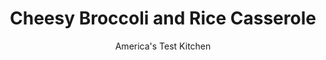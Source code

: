 ---
layout: ../../layouts/MarkdownPostLayout.astro
title: Cheesy Broccoli and Rice Casserole
author: America's Test Kitchen
pubDate: 2023-03-15
description: "Recipes using condensed soup and frozen broccoli may move products off supermarket shelves, but they turn this dish into a gluey mess. We set out to revive what ought to be an irresistible casserole."
image_url: https://res.cloudinary.com/hksqkdlah/image/upload/ar_1:1,c_fill,dpr_2.0,f_auto,fl_lossy.progressive.strip_profile,g_faces:auto,q_auto:low,w_344/SFS_Cheesy_Broccoli_and_Rice_Casserole_220_yvwhpk
tags: ["Side Dishes","Cheese","Vegetables","Casseroles","Cookbook Collection"]
calories: 2982
protein: 16
carbohydrates: 13
fats: 
fiber: 2
ingredients: ["2 slices, hearty white sandwich bread, torn into pieces","3/4 cup, grated Parmesan cheese","4 tablespoons, unsalted butter, melted; plus 2 tablespoons, chilled","1 , garlic clove, minced","2 pounds, broccoli, florets cut into 1-inch pieces, stems peeled and chopped","1 , onion, chopped fine","1 1/4 cups, long grain white rice","4 cups, low-sodium chicken broth","1 1/4 cups, half-and-half","1 teaspoon, salt","2 cups, shredded extra-sharp cheddar cheese","1/8 teaspoon, cayenne pepper"]
serves: 10
time: "1 hour"
instructions: ["PREPARE TOPPING Adjust oven rack to middle position and heat oven to 400 degrees. Grease 13- by 9-inch baking dish. Pulse bread, ¼ cup Parmesan, and melted butter in food processor until coarsely ground. Add garlic","MAKE FILLING Microwave broccoli florets, covered, in large bowl until bright green and tender, 2 to 4 minutes; set aside. Melt remaining butter in Dutch oven over medium heat. Cook onion and broccoli stems until softened, 8 to 10 minutes. Add rice and cook, stirring constantly, until rice is translucent, about 1 minute. Stir in broth, half-and-half, and salt and bring to boil. Reduce heat to medium-low and cook, stirring often, until rice is tender, 20 to 25 minutes. Off heat, stir in cheddar, cayenne, remaining Parmesan, and broccoli florets.","TOP AND BAKE Pour mixture into prepared baking dish and top with bread crumb mixture. Bake until sauce is bubbling around edges and top is golden brown, about 15 minutes. Cool 5 minutes. Serve.","MAKE AHEAD Filling can be prepared, placed in greased baking dish, covered with plastic wrap, and refrigerated for 1 day. Refrigerate topping separately. Bring filling to room temperature before adding bread crumbs and baking as directed."]
nutrition: ["470 mg Potassium","333 mg Phosphorus","401 mg Calcium","1 mg Iron","39 mg Magnesium","648 mg Sodium","1 mg Zinc","21 g Fat","2 mg Niacin (B3)","5 g Monounsaturated","82 mg Vitamin C","57 mg Cholesterol","12 g Saturated","2 g Fiber","1 µg Folic acid","72 µg Folate (food)","4 g Sugars","94 µg Vitamin K","224 g Water","13 g Carbs","74 µg Folate equivalent (total)","16 g Protein","1 mg Vitamin E","189 µg Vitamin A","298 kcal Energy","2982 calories"]
notes: "Three to four medium heads of broccoli will yield roughly 2 pounds."
---